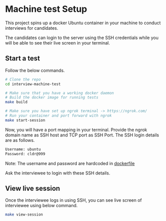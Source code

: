 # Machine test Setup

This project spins up a docker Ubuntu container in your machine to conduct interviews for candidates. 

The candidates can login to the server using the SSH credentials while you will be able to see their live screen in your terminal.

## Start a test

Follow the below commands.

```sh
# Clone the repo
cd interview-machine-test

# Make sure that you have a working docker daemon
# Build the docker image for running tests
make build

# Make sure you have set up ngrok terminal -> https://ngrok.com/
# Run your container and port forward with ngrok
make start-session
```

Now, you will have a port mapping in your terminal. Provide the ngrok domain name as SSH host and TCP port as SSH Port. The SSH login details are as follows.

```bash
Username: ubuntu
Password: cldr@999
```

Note: The username and password are hardcoded in [dockerfile](Dockerfile#L7)

Ask the interviewee to login with these SSH details. 

## View live session

Once the interviewee logs in using SSH, you can see live screen of interviewee using below command.

```sh
make view-session
```
